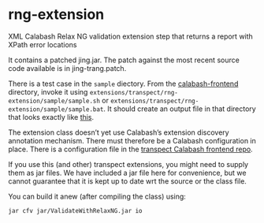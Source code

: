 # rng-extension
XML Calabash Relax NG validation extension step that returns a report with XPath error locations

It contains a patched jing.jar. The patch against the most recent source code available is in jing-trang.patch.

There is a test case in the `sample` diectory. From the [calabash-frontend](https://github.com/transpect/calabash-frontend) directory, invoke it using `extensions/transpect/rng-extension/sample/sample.sh` or `extensions/transpect/rng-extension/sample/sample.bat`. It should create an output file in that directory that looks exactly like [this](https://github.com/transpect/rng-extension/blob/master/sample/rng-errors.xml).

The extension class doesn’t yet use Calabash’s extension discovery annotation mechanism. There must therefore be a Calabash configuration in place. There is a configuration file in the [transpect Calabash frontend repo](https://github.com/transpect/calabash-frontend).

If you use this (and other) transpect extensions, you might need to supply them as jar files. We have included a jar file here for convenience, but we cannot guarantee that it is kept up to date wrt the source or the class file.

You can build it anew (after compiling the class) using:

```
jar cfv jar/ValidateWithRelaxNG.jar io
```